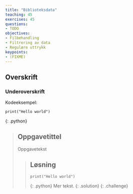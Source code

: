 ```yaml
---
title: "Biblioteksdata"
teaching: 45
exercises: 45
questions:
- TODO
objectives:
- Filbehandling
- Filtrering av data
- Regulære uttrykk
keypoints:
- (FIXME)
---
```


## Overskrift

### Underoverskrift

Kodeeksempel:

~~~
print("Hello world")
~~~
{: .python}


> ## Oppgavetittel
> Oppgavetekst
>
> > ## Løsning
> > ~~~
> > print("Hello world")
> > ~~~
> > {: .python}
> > Mer tekst.
> {: .solution}
{: .challenge}



